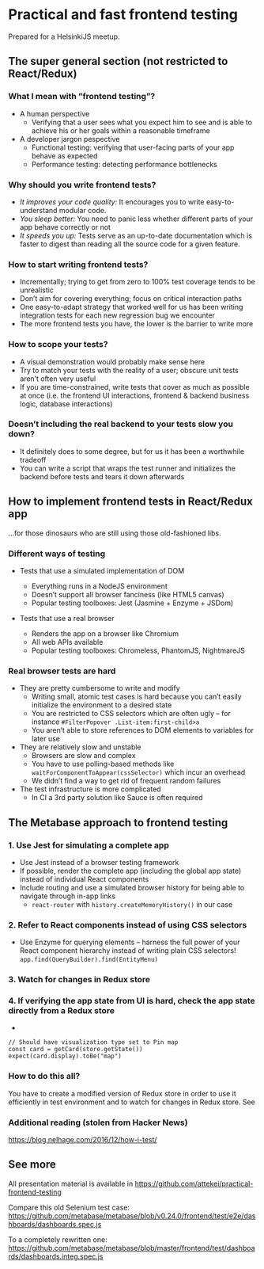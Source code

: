 # Practical and fast frontend testing
Prepared for a HelsinkiJS meetup.

## The super general section (not restricted to React/Redux)
### What I mean with ”frontend testing”?
* A human perspective
	* Verifying that a user sees what you expect him to see and is able to achieve his or her goals within a reasonable timeframe
* A developer jargon pespective
	* Functional testing: verifying that user-facing parts of your app behave as expected
	* Performance testing: detecting performance bottlenecks

### Why should you write frontend tests?
* *It improves your code quality:* It encourages you to write easy-to-understand modular code.
* *You sleep better:* You need to panic less whether different parts of your app behave correctly or not
* *It speeds you up:* Tests serve as an up-to-date documentation which is faster to digest than reading all the source code for a given feature.

### How to start writing frontend tests?
* Incrementally; trying to get from zero to 100% test coverage tends to be unrealistic
* Don’t aim for covering everything; focus on critical interaction paths
* One easy-to-adapt strategy that worked well for us has been writing integration tests for each new regression bug we encounter 
* The more frontend tests you have, the lower is the barrier to write more

### How to scope your tests?
* A visual demonstration would probably make sense here
* Try to match your tests with the reality of a user; obscure unit tests aren’t often very useful
* If you are time-constrained, write tests that cover as much as possible at once (i.e. the frontend UI interactions, frontend & backend business logic, database interactions)

### Doesn’t including the real backend to your tests slow you down?
* It definitely does to some degree, but for us it has been a worthwhile tradeoff
* You can write a script that wraps the test runner and initializes the backend before tests and tears it down afterwards

## How to implement frontend tests in React/Redux app
…for those dinosaurs who are still using those old-fashioned libs.

### Different ways of testing
* Tests that use a simulated implementation of DOM
	* Everything runs in a NodeJS environment
	* Doesn’t support all browser fanciness (like HTML5 canvas)
	* Popular testing toolboxes: Jest (Jasmine + Enzyme + JSDom)

* Tests that use a real browser
	* Renders the app on a browser like Chromium
	* All web APIs available
	* Popular testing toolboxes: Chromeless, PhantomJS, NightmareJS

### Real browser tests are hard

* They are pretty cumbersome to write and modify
	* Writing small, atomic test cases is hard because you can’t easily initialize the environment to a desired state
	* You are restricted to CSS selectors which are often ugly – for instance `#FilterPopover .List-item:first-child>a`
	* You aren’t able to store references to DOM elements to variables for later use
* They are relatively slow and unstable
	* Browsers are slow and complex
	* You have to use polling-based methods like `waitForComponentToAppear(cssSelector)` which incur an overhead
	* We didn’t find a way to get rid of frequent random failures
* The test infrastructure is more complicated
	* In CI a 3rd party solution like Sauce is often required


## The Metabase approach to frontend testing
### 1. Use Jest for simulating a complete app
* Use Jest instead of a browser testing framework
* If possible, render the complete app (including the global app state) instead of individual React components
* Include routing and use a simulated browser history for being able to navigate through in-app links
	* `react-router`  with `history.createMemoryHistory()` in our case

### 2. Refer to React components instead of using CSS selectors
* Use Enzyme for querying elements – harness the full power of your React component hierarchy instead of writing plain CSS selectors!
`app.find(QueryBuilder).find(EntityMenu)`

### 3. Watch for changes in Redux store


### 4. If verifying the app state from UI is hard, check the app state directly from a Redux store
* 

```
// Should have visualization type set to Pin map
const card = getCard(store.getState())
expect(card.display).toBe("map")
```

### How to do this all?
You have to create a modified version of Redux store in order to use it efficiently in test environment and to watch for changes in Redux store. See 

### Additional reading (stolen from Hacker News)
https://blog.nelhage.com/2016/12/how-i-test/

## See more
All presentation material is available in https://github.com/attekei/practical-frontend-testing

Compare this old Selenium test case:
https://github.com/metabase/metabase/blob/v0.24.0/frontend/test/e2e/dashboards/dashboards.spec.js

To a completely rewritten one:
https://github.com/metabase/metabase/blob/master/frontend/test/dashboards/dashboards.integ.spec.js

